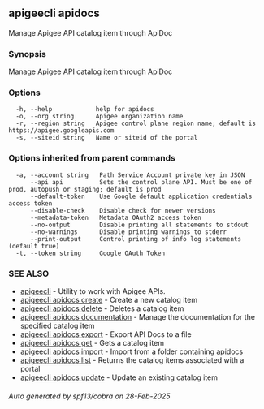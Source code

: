 ## apigeecli apidocs

Manage Apigee API catalog item through ApiDoc

### Synopsis

Manage Apigee API catalog item through ApiDoc

### Options

```
  -h, --help            help for apidocs
  -o, --org string      Apigee organization name
  -r, --region string   Apigee control plane region name; default is https://apigee.googleapis.com
  -s, --siteid string   Name or siteid of the portal
```

### Options inherited from parent commands

```
  -a, --account string   Path Service Account private key in JSON
      --api api          Sets the control plane API. Must be one of prod, autopush or staging; default is prod
      --default-token    Use Google default application credentials access token
      --disable-check    Disable check for newer versions
      --metadata-token   Metadata OAuth2 access token
      --no-output        Disable printing all statements to stdout
      --no-warnings      Disable printing warnings to stderr
      --print-output     Control printing of info log statements (default true)
  -t, --token string     Google OAuth Token
```

### SEE ALSO

* [apigeecli](apigeecli.md)	 - Utility to work with Apigee APIs.
* [apigeecli apidocs create](apigeecli_apidocs_create.md)	 - Create a new catalog item
* [apigeecli apidocs delete](apigeecli_apidocs_delete.md)	 - Deletes a catalog item
* [apigeecli apidocs documentation](apigeecli_apidocs_documentation.md)	 - Manage the documentation for the specified catalog item
* [apigeecli apidocs export](apigeecli_apidocs_export.md)	 - Export API Docs to a file
* [apigeecli apidocs get](apigeecli_apidocs_get.md)	 - Gets a catalog item
* [apigeecli apidocs import](apigeecli_apidocs_import.md)	 - Import from a folder containing apidocs
* [apigeecli apidocs list](apigeecli_apidocs_list.md)	 - Returns the catalog items associated with a portal
* [apigeecli apidocs update](apigeecli_apidocs_update.md)	 - Update an existing catalog item

###### Auto generated by spf13/cobra on 28-Feb-2025

